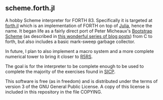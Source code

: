 scheme.forth.jl
---------------

A hobby Scheme interpreter for FORTH 83. Specifically it is targeted at
[forth.jl](http://github.com/tgvaughan/forth.jl) which is an implementation of
FORTH on top of [Julia](http://www.julialang.org), hence the name.  It began
life as a fairly direct port of Peter Micheaux's [Bootstrap
Scheme](https://github.com/petermichaux/bootstrap-scheme) (as described in
[this wonderful series of blog
posts](http://peter.michaux.ca/articles/scheme-from-scratch-introduction)) from
C to forth, but also includes a basic mark-sweep garbage collector.

In future, I plan to also implement a macro system and a more
complete numerical tower to bring it closer to
[R5RS](http://www.schemers.org/Documents/Standards/R5RS/).

The goal is for the interpreter to be complete enough to be used to complete
the majority of the exercises found in [SICP](http://sarabander.github.io/sicp/).

This software is free (as in freedom) and is distributed under the terms
of version 3 of the GNU General Public License.  A copy of this license
is included in this repository in the file COPYING.
